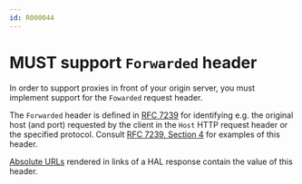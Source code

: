 ```yaml
---
id: R000044
---
```


# MUST support `Forwarded` header

In order to support proxies in front of your origin server, you must implement support for the `Fowarded` request header.

The `Forwarded` header is defined in [RFC 7239](https://tools.ietf.org/html/rfc7239) for identifying e.g. the original host (and port) requested by the client in the `Host` HTTP request header or the specified protocol.
Consult [RFC 7239, Section 4](https://tools.ietf.org/html/rfc7239#section-4) for examples of this header.

[Absolute URLs](@guidelines/R100032) rendered in links of a HAL response contain the value of this header.
